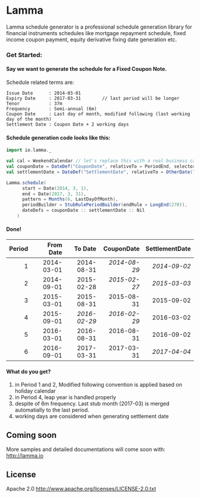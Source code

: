Lamma
=======

Lamma schedule generator is a professional schedule generation library for financial instruments schedules like mortgage repayment schedule, fixed income coupon payment, equity derivative fixing date generation etc.

### Get Started: 

#### Say we want to generate the schedule for a Fixed Coupon Note.

Schedule related terms are:
```
Issue Date      : 2014-03-01
Expiry Date     : 2017-03-31        // last period will be longer
Tenor           : 37m
Frequency       : Semi-annual (6m)
Coupon Date     : Last day of month, modified following (last working day of the month)
Settlement Date : Coupon Date + 2 working days
```

#### Schedule generation code looks like this:

```scala
import io.lamma._

val cal = WeekendCalendar // let's replace this with a real business calendar in production
val couponDate = DateDef("CouponDate", relativeTo = PeriodEnd, selector = ModifiedFollowing(cal))
val settlementDate = DateDef("SettlementDate", relativeTo = OtherDate("CouponDate"), shifter = ShiftWorkingDays(2, cal))

Lamma.schedule(
      start = Date(2014, 3, 1),
      end = Date(2017, 3, 31),
      pattern = Months(6, LastDayOfMonth),
      periodBuilder = StubRulePeriodBuilder(endRule = LongEnd(270)),
      dateDefs = couponDate :: settlementDate :: Nil
    )
```

#### Done! 

|    Period |  From Date |    To Date | CouponDate | SettlementDate |
| --------: | ---------: | ---------: | ---------: | -------------: |
|         1 | 2014-03-01 | 2014-08-31 |_2014-08-29_|    _2014-09-02_|
|         2 | 2014-09-01 | 2015-02-28 |_2015-02-27_|    _2015-03-03_|
|         3 | 2015-03-01 | 2015-08-31 | 2015-08-31 |     2015-09-02 |
|         4 | 2015-09-01 |_2016-02-29_|_2016-02-29_|     2016-03-02 |
|         5 | 2016-03-01 | 2016-08-31 | 2016-08-31 |     2016-09-02 |
|         6 | 2016-09-01 | 2017-03-31 | 2017-03-31 |    _2017-04-04_|

#### What do you get?
1. in Period 1 and 2, Modified following convention is applied based on holiday calendar
2. in Period 4, leap year is handled properly
3. despite of 6m frequency. Last stub month (2017-03) is merged automatially to the last period.
4. working days are considered when generating settlement date

Coming soon
-----------
More samples and detailed documentations will come soon with: http://lamma.io

License
-------
Apache 2.0 http://www.apache.org/licenses/LICENSE-2.0.txt
